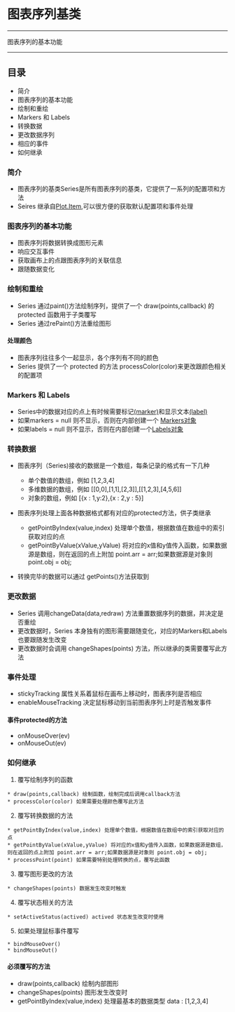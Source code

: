 # 图表序列基类

---

图表序列的基本功能

---


## 目录

  * 简介
  * 图表序列的基本功能
  * 绘制和重绘
  * Markers 和 Labels
  * 转换数据
  * 更改数据序列
  * 相应的事件
  * 如何继承

### 简介

  * 图表序列的基类Series是所有图表序列的基类，它提供了一系列的配置项和方法
  * Seires 继承自[Plot.Item](http://spmjs.io/docs/achart-plot/wiki/item.html),可以很方便的获取默认配置项和事件处理

### 图表序列的基本功能

  * 图表序列将数据转换成图形元素
  * 响应交互事件
  * 获取画布上的点跟图表序列的关联信息
  * 跟随数据变化

### 绘制和重绘

  * Series 通过paint()方法绘制序列，提供了一个 draw(points,callback) 的protected 函数用于子类覆写
  * Series 通过rePaint()方法重绘图形

#### 处理颜色

  * 图表序列往往多个一起显示，各个序列有不同的颜色
  * Series 提供了一个 protected 的方法 processColor(color)来更改跟颜色相关的配置项

### Markers 和 Labels
  
  * Series中的数据对应的点上有时候需要标记[(marker)](http://spmjs.io/docs/achart-markers/)和显示文本[(label)](http://spmjs.io/docs/achart-labels/)
  * 如果markers = null 则不显示，否则在内部创建一个 [Markers对象](http://spmjs.io/docs/achart-markers/)
  * 如果labels = null 则不显示，否则在内部创建一个[Labels对象](http://spmjs.io/docs/achart-labels/)

### 转换数据

  * 图表序列（Series)接收的数据是一个数组，每条记录的格式有一下几种

    * 单个数值的数组，例如 [1,2,3,4]
    * 多维数据的数组，例如 [[0,0],[1,1],[2,3]],[[1,2,3],[4,5,6]]
    * 对象的数组，例如 [{x : 1,y:2},{x : 2,y : 5}]

  * 图表序列处理上面各种数据格式都有对应的protected方法，供子类继承

    * getPointByIndex(value,index) 处理单个数值，根据数值在数组中的索引获取对应的点
    * getPointByValue(xValue,yValue) 将对应的x值和y值传入函数，如果数据源是数组，则在返回的点上附加 point.arr = arr;如果数据源是对象则 point.obj = obj;

  * 转换完毕的数据可以通过 getPoints()方法获取到

### 更改数据

  * Series 调用changeData(data,redraw) 方法重置数据序列的数据，并决定是否重绘
  * 更改数据时，Series 本身独有的图形需要跟随变化，对应的Markers和Labels也要跟随发生改变
  * 更改数据时会调用 changeShapes(points) 方法，所以继承的类需要覆写此方法

### 事件处理

  * stickyTracking 属性关系着鼠标在画布上移动时，图表序列是否相应
  * enableMouseTracking 决定鼠标移动到当前图表序列上时是否触发事件

#### 事件protected的方法

  * onMouseOver(ev) 
  * onMouseOut(ev)


### 如何继承
  
  1. 覆写绘制序列的函数

    * draw(points,callback) 绘制函数，绘制完成后调用callback方法
    * processColor(color) 如果需要处理颜色覆写此方法

  2. 覆写转换数据的方法
    
    * getPointByIndex(value,index) 处理单个数值，根据数值在数组中的索引获取对应的点
    * getPointByValue(xValue,yValue) 将对应的x值和y值传入函数，如果数据源是数组，则在返回的点上附加 point.arr = arr;如果数据源是对象则 point.obj = obj;
    * processPoint(point) 如果需要特别处理转换的点，覆写此函数

  3. 覆写图形更改的方法

    * changeShapes(points) 数据发生改变时触发

  4. 覆写状态相关的方法

    * setActiveStatus(actived) actived 状态发生改变时使用

  5. 如果处理鼠标事件覆写

    * bindMouseOver()
    * bindMouseOut()

#### 必须覆写的方法

  * draw(points,callback) 绘制内部图形
  * changeShapes(points) 图形发生改变时
  * getPointByIndex(value,index)  处理最基本的数据类型 data : [1,2,3,4]







